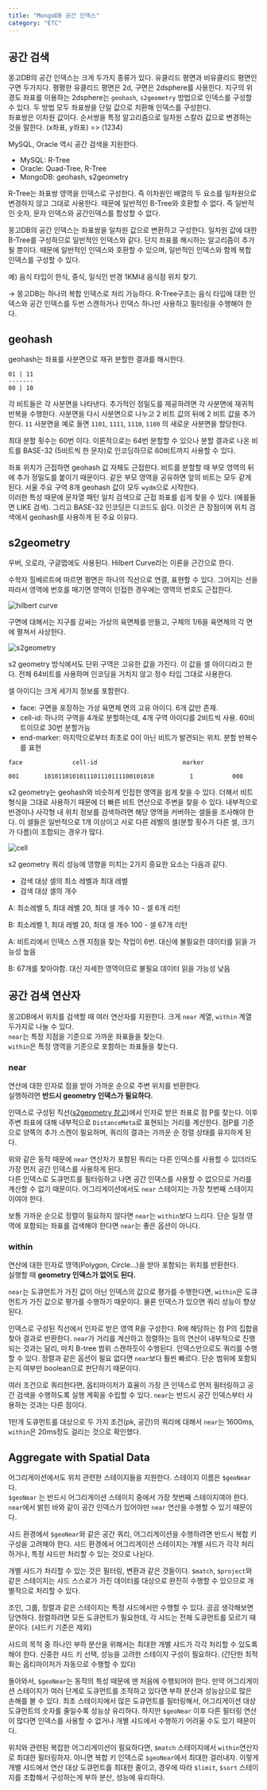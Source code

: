 ```yaml
---
title: "MongoDB 공간 인덱스"
category: "ETC"
---
```


## 공간 검색

몽고DB의 공간 인덱스는 크게 두가지 종류가 있다. 유클리드 평면과 비유클리드 평면인 구면 두가지다. 평평한 유클리드 평면은 2d, 구면은 2dsphere를 사용한다. 지구의 위경도 좌표를 이용하는 2dsphere는 `geohash`, `s2geometry` 방법으로 인덱스를 구성할 수 있다. 두 방법 모두 좌표쌍을 단일 값으로 치환해 인덱스를 구성한다.  
좌표쌍은 이차원 값이다. 순서쌍을 특정 알고리즘으로 일차원 스칼라 값으로 변경하는 것을 말한다. (x좌표, y좌표) => (1234)

MySQL, Oracle 역시 공간 검색을 지원한다.

- MySQL: R-Tree
- Oracle: Quad-Tree, R-Tree
- MongoDB: geohash, s2geometry

R-Tree는 좌표쌍 영역을 인덱스로 구성한다. 즉 이차원인 배열의 두 요소를 일차원으로 변경하지 않고 그대로 사용한다. 때문에 일반적인 B-Tree와 호환할 수 없다. 즉 일반적인 숫자, 문자 인덱스와 공간인덱스를 합성할 수 없다.

몽고DB의 공간 인덱스는 좌표쌍을 일차원 값으로 변환하고 구성한다. 일차원 값에 대한 B-Tree를 구성하므로 일반적인 인덱스와 같다. 단지 좌표를 해시하는 알고리즘이 추가될 뿐이다. 때문에 일반적인 인덱스와 호환할 수 있으며, 일반적인 인덱스와 함께 복합 인덱스를 구성할 수 있다.

예) 음식 타입이 한식, 중식, 일식인 반경 1KM내 음식점 위치 찾기.

→ 몽고DB는 하나의 복합 인덱스로 처리 가능하다. R-Tree구조는 음식 타입에 대한 인덱스와 공간 인덱스를 두번 스캔하거나 인덱스 하나만 사용하고 필터링을 수행해야 한다.

## geohash

geohash는 좌표를 사분면으로 재귀 분할한 결과를 해시한다.

```
01 | 11
-------
00 | 10
```

각 비트들은 각 사분면을 나타낸다. 추가적인 정밀도를 제공하려면 각 사분면에 재귀적 반복을 수행한다. 사분면을 다시 사분면으로 나누고 2 비트 값의 뒤에 2 비트 값을 추가한다. `11` 사분면을 예로 들면 `1101`, `1111`, `1110`, `1100` 의 새로운 사분면을 할당한다.

최대 분할 횟수는 60번 이다. 이론적으로는 64번 분할할 수 있으나 분할 결과로 나온 비트를 BASE-32 (5비트씩 한 문자)로 인코딩하므로 60비트까지 사용할 수 있다.

좌표 위치가 근접하면 geohash 값 자체도 근접한다. 비트를 분할할 때 부모 영역의 뒤에 추가 정밀도를 붙이기 때문이다. 같은 부모 영역을 공유하면 앞의 비트는 모두 같게 된다. 서울 주요 구역 8개 geohash 값이 모두 `wydm`으로 시작한다.  
이러한 특성 때문에 문자열 패턴 일치 검색으로 근접 좌표를 쉽게 찾을 수 있다. (예를들면 LIKE 검색). 그리고 BASE-32 인코딩은 디코드도 쉽다.  이것은 큰 장점이며 위치 검색에서 geohash를 사용하게 된 주요 이유다.

## s2geometry

우버, 오로라, 구글맵에도 사용된다. Hilbert Curve라는 이론을 근간으로 한다.

수학자 힐베르트에 따르면 평면은 하나의 직선으로 연결, 표현할 수 있다. 그어지는 선을 따라서 영역에 번호를 매기면 영역이 인접한 경우에는 영역의 번호도 근접한다.

![hilbert curve](https://user-images.githubusercontent.com/40727649/77847900-68f77800-71fb-11ea-9297-c2c399ffb52d.gif)

구면에 대해서는 지구를 감싸는 가상의 육면체를 만들고, 구체의 1/6을 육면체의 각 면에 펼쳐서 사상한다.

![s2geometry](https://user-images.githubusercontent.com/40727649/77846437-013c2f80-71f1-11ea-893f-625225c5a233.png)

s2 geometry 방식에서도 단위 구역은 고유한 값을 가진다. 이 값을 셀 아이디라고 한다. 전체 64비트를 사용하며 인코딩을 거치지 않고 정수 타입 그대로 사용한다.

셀 아이디는 크게 세가지 정보를 포함한다.

- face: 구면을 포장하는 가상 육면체 면의 고유 아이디. 6개 값만 존재.
- cell-id: 하나의 구역을 4개로 분할하는데, 4개 구역 아이디를 2비트씩 사용. 60비트이므로 30번 분할가능
- end-marker: 마지막으로부터 최초로 0이 아닌 비트가 발견되는 위치. 분할 반복수를 표현

```
face              cell-id                        marker
    
001       1010110101011101110111100101010          1           000
```

s2 geometry는 geohash와 비슷하게 인접한 영역을 쉽게 찾을 수 있다. 더해서 비트형식을 그대로 사용하기 때문에 더 빠른 비트 연산으로 주변을 찾을 수 있다. 내부적으로 반경이나 사각형 내 위치 정보를 검색하려면 해당 영역을 커버하는 셀들을 조사해야 한다. 이 셀들은 일반적으로 1개 이상이고 서로 다른 레벨의 셀(분할 횟수가 다른 셀, 크기가 다름)이 조합되는 경우가 많다.

![cell](https://user-images.githubusercontent.com/40727649/77846496-790a5a00-71f1-11ea-9cc8-0cb78e13bb28.jpeg)

s2 geometry 쿼리 성능에 영향을 미치는 2가지 중요한 요소는 다음과 같다.

- 검색 대상 셀의 최소 레벨과 최대 레벨
- 검색 대상 셀의 개수

A: 최소레벨 5, 최대 레벨 20, 최대 셀 개수 10 - 셀 6개 리턴

B: 최소레벨 1, 최대 레벨 20, 최대 셀 개수 100 - 셀 67개 리턴

A: 비트리에서 인덱스 스캔 지점을 찾는 작업이 6번. 대신에 불필요한 데이터를 읽을 가능성 높음

B: 67개를 찾아야함. 대신 자세한 영역이므로 불필요 데이터 읽을 가능성 낮음

## 공간 검색 연산자

몽고DB에서 위치를 검색할 때 여러 연산자를 지원한다. 크게 `near` 계열, `within` 계열 두가지로 나눌 수 있다.  
`near`는 특정 지점을 기준으로 가까운 좌표들을 찾는다.  
`within`은 특정 영역을 기준으로 포함하는 좌표들을 찾는다.  

### near

연산에 대한 인자로 점을 받아 가까운 순으로 주변 위치를 반환한다.  
실행하려면 **반드시 geometry 인덱스가 필요하다.**  

인덱스로 구성된 직선([s2geometry 참고](#s2geometry))에서 인자로 받은 좌표로 점 P를 찾는다. 
이후 주변 좌표에 대해 내부적으로 `DistanceMeta`로 표현되는 거리를 계산한다. 점P를 기준으로 양쪽의 추가 스캔이 필요하며, 쿼리의 결과는 가까운 순 정렬 상태를 유지하게 된다.  

위와 같은 동작 때문에 `near` 연산자가 포함된 쿼리는 다른 인덱스를 사용할 수 있더라도 가장 먼저 공간 인덱스를 사용하게 된다.  
다른 인덱스로 도큐먼트를 필터링하고 나면 공간 인덱스를 사용할 수 없으므로 거리를 계산할 수 없기 때문이다. 어그리게이션에서도 `near` 스테이지는 가장 첫번째 스테이지이여야 한다.

보통 가까운 순으로 정렬이 필요하지 않다면 `near`는 `within`보다 느리다. 단순 일정 영역에 포함되는 좌표를 검색해야 한다면 `near`는 좋은 옵션이 아니다.  

### within

연산에 대한 인자로 영역(Polygon, Circle...)을 받아 포함되는 위치를 반환한다.  
실행할 때 **geometry 인덱스가 없어도 된다.**  

`near`는 도큐먼트가 가진 값이 아닌 인덱스의 값으로 평가를 수행한다면, `within`은 도큐먼트가 가진 값으로 평가를 수행하기 때문이다. 물론 인덱스가 있으면 쿼리 성능이 향상된다.

인덱스로 구성된 직선에서 인자로 받은 영역 R을 구성한다. R에 해당하는 점 P의 집합을 찾아 결과로 반환한다. `near`가 거리를 계산하고 정렬하는 등의 연산이 내부적으로 진행되는 것과는 달리, 마치 B-tree 범위 스캔하듯이 수행된다. 인덱스만으로도 쿼리를 수행할 수 있다. 정렬과 같은 옵션이 필요 없다면 `near`보다 훨씬 빠르다. 단순 범위에 포함되는지 여부만 boolean으로 판단하기 때문이다.

여러 조건으로 쿼리한다면, 옵티마이저가 효율이 가장 큰 인덱스로 먼저 필터링하고 공간 검색을 수행하도록 실행 계획을 수립할 수 있다. `near`는 반드시 공간 인덱스부터 사용하는 것과는 다른 점이다.  

1만개 도큐먼트를 대상으로 두 가지 조건(pk, 공간)의 쿼리에 대해서 `near`는 1600ms, `within`은 20ms정도 걸리는 것으로 확인했다.

## Aggregate with Spatial Data

어그리게이션에서도 위치 관련한 스테이지들을 지원한다. 스테이지 이름은 `$geoNear`다.  
`$geoNear` 는 반드시 어그리게이션 스테이지 중에서 가장 첫번째 스테이지여야 한다. `near`에서 밝힌 바와 같이 공간 인덱스가 있어야만 `near` 연산을 수행할 수 있기 때문이다.  

샤드 환경에서 `$geoNear`와 같은 공간 쿼리, 어그리게이션을 수행하려면 반드시 복합 키 구성을 고려해야 한다. 샤드 환경에서 어그리게이션 스테이지는 개별 샤드가 각각 처리하거나, 특정 샤드만 처리할 수 있는 것으로 나뉜다.  

개별 샤드가 처리할 수 있는 것은 필터링, 변환과 같은 것들이다. `$match`, `$project`와 같은 스테이지는 샤드 스스로가 가진 데이터를 대상으로 완전히 수행할 수 있으므로 개별적으로 처리할 수 있다.  

조인, 그룹, 정렬과 같은 스테이지는 특정 샤드에서만 수행할 수 있다. 곰곰 생각해보면 당연하다. 정렬하려면 모든 도큐먼트가 필요한데, 각 샤드는 전체 도큐먼트를 모르기 때문이다. (샤드키 기준은 제외)

샤드의 목적 중 하나인 부하 분산을 위해서는 최대한 개별 샤드가 각각 처리할 수 있도록 해야 한다. 신중한 샤드 키 선택, 성능을 고려한 스테이지 구성이 필요하다. (간단한 최적화는 옵티마이저가 자동으로 수행할 수 있다)

돌아와서, `$geoNear`는 동작의 특성 때문에 맨 처음에 수행되어야 한다. 만약 어그리게이션 스테이지가 여러 단계로 도큐먼트를 조작하고 있다면 부하 분산과 성능상으로 많은 손해를 볼 수 있다. 최초 스테이지에서 많은 도큐먼트를 필터링해서, 어그리게이션 대상 도큐먼트의 숫자를 줄일수록 성능상 유리하다. 하지만 `$geoNear` 이후 다른 필터링 연산이 많다면 인덱스를 사용할 수 없거나 개별 샤드에서 수행하기 어려울 수도 있기 때문이다.  

위치와 관련된 복잡한 어그리게이션이 필요하다면, `$match` 스테이지에서 `within`연산자로 최대한 필터링하자. 아니면 복합 키 인덱스로 `$geoNear`에서 최대한 걸러내자. 이렇게 개별 샤드에서 연산 대상 도큐먼트를 최대한 줄이고, 경우에 따라 `$limit`, `$sort` 스테이지를 조합해서 구성하는게 부하 분산, 성능에 유리하다. 